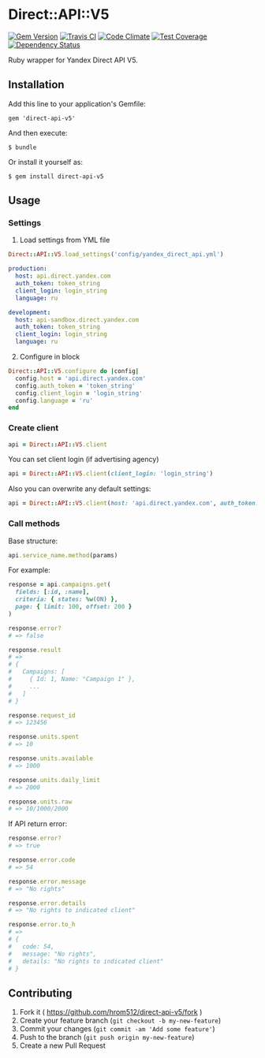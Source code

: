 # Direct::API::V5

[![Gem Version](https://badge.fury.io/rb/direct-api-v5.svg)](https://badge.fury.io/rb/direct-api-v5)
[![Travis CI](https://travis-ci.org/hrom512/direct-api-v5.svg?branch=master)](https://travis-ci.org/hrom512/direct-api-v5)
[![Code Climate](https://codeclimate.com/github/hrom512/direct-api-v5/badges/gpa.svg)](https://codeclimate.com/github/hrom512/direct-api-v5)
[![Test Coverage](https://codeclimate.com/github/hrom512/direct-api-v5/badges/coverage.svg)](https://codeclimate.com/github/hrom512/direct-api-v5/coverage)
[![Dependency Status](https://gemnasium.com/hrom512/direct-api-v5.svg)](https://gemnasium.com/hrom512/direct-api-v5)

Ruby wrapper for Yandex Direct API V5.


## Installation

Add this line to your application's Gemfile:

    gem 'direct-api-v5'

And then execute:

    $ bundle

Or install it yourself as:

    $ gem install direct-api-v5


## Usage

### Settings

1. Load settings from YML file

  ```ruby
  Direct::API::V5.load_settings('config/yandex_direct_api.yml')
  ```

  ```yml
  production:
    host: api.direct.yandex.com
    auth_token: token_string
    client_login: login_string
    language: ru

  development:
    host: api-sandbox.direct.yandex.com
    auth_token: token_string
    client_login: login_string
    language: ru
  ```

2. Configure in block

  ```ruby
  Direct::API::V5.configure do |config|
    config.host = 'api.direct.yandex.com'
    config.auth_token = 'token_string'
    config.client_login = 'login_string'
    config.language = 'ru'
  end
  ```

### Create client

```ruby
api = Direct::API::V5.client
```

You can set client login (if advertising agency)

```ruby
api = Direct::API::V5.client(client_login: 'login_string')
```

Also you can overwrite any default settings:

```ruby
api = Direct::API::V5.client(host: 'api.direct.yandex.com', auth_token: 'token')
```

### Call methods

Base structure:

```ruby
api.service_name.method(params)
```

For example:

```ruby
response = api.campaigns.get(
  fields: [:id, :name],
  criteria: { states: %w(ON) },
  page: { limit: 100, offset: 200 }
)

response.error?
# => false

response.result
# =>
# {
#   Campaigns: [
#     { Id: 1, Name: "Campaign 1" },
#     ...
#   ]
# }

response.request_id
# => 123456

response.units.spent
# => 10

response.units.available
# => 1000

response.units.daily_limit
# => 2000

response.units.raw
# => 10/1000/2000
```

If API return error:

```ruby
response.error?
# => true

response.error.code
# => 54

response.error.message
# => "No rights"

response.error.details
# => "No rights to indicated client"

response.error.to_h
# =>
# {
#   code: 54,
#   message: "No rights",
#   details: "No rights to indicated client"
# }
```


## Contributing

1. Fork it ( https://github.com/hrom512/direct-api-v5/fork )
2. Create your feature branch (`git checkout -b my-new-feature`)
3. Commit your changes (`git commit -am 'Add some feature'`)
4. Push to the branch (`git push origin my-new-feature`)
5. Create a new Pull Request
